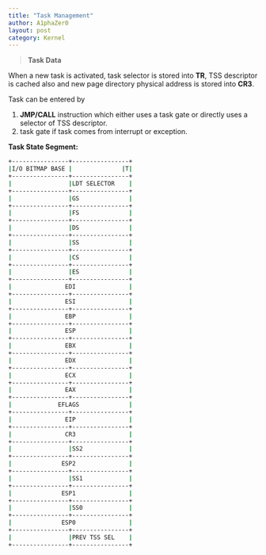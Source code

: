 ```yaml
---
title: "Task Management"
author: A1phaZer0
layout: post
category: Kernel
---
```


> **Task Data**

When a new task is activated, task selector is stored into **TR**, TSS descriptor is cached also and new page directory physical address is stored into **CR3**.

Task can be entered by 
1. **JMP/CALL** instruction which either uses a task gate or directly uses a selector of TSS descriptor.
2. task gate if task comes from interrupt or exception.

<!--more-->

**Task State Segment:**

```bash
+----------------+----------------+
|I/O BITMAP BASE |              |T|
+----------------+----------------+
|                |LDT SELECTOR    |
+----------------+----------------+
|                |GS              |
+----------------+----------------+
|                |FS              |
+----------------+----------------+
|                |DS              |
+----------------+----------------+
|                |SS              |
+----------------+----------------+
|                |CS              |
+----------------+----------------+
|                |ES              |
+----------------+----------------+
|               EDI               |
+----------------+----------------+
|               ESI               |
+----------------+----------------+
|               EBP               |
+----------------+----------------+
|               ESP               |
+----------------+----------------+
|               EBX               |
+----------------+----------------+
|               EDX               |
+----------------+----------------+
|               ECX               |
+----------------+----------------+
|               EAX               |
+----------------+----------------+
|             EFLAGS              |
+----------------+----------------+
|               EIP               |
+----------------+----------------+
|               CR3               |
+----------------+----------------+
|                |SS2             |
+----------------+----------------+
|              ESP2               |
+----------------+----------------+
|                |SS1             |
+----------------+----------------+
|              ESP1               |
+----------------+----------------+
|                |SS0             |
+----------------+----------------+
|              ESP0               |
+----------------+----------------+
|                |PREV TSS SEL    |
+----------------+----------------+
```
